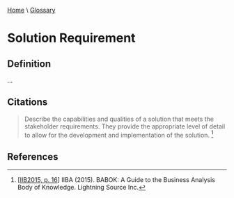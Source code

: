 [Home](../../index.html) \ [Glossary](glossary.html)

# Solution Requirement

## Definition

...  

## Citations

> Describe the capabilities and qualities of a solution that meets the stakeholder requirements. They provide the appropriate level of detail to allow for the development and implementation of the solution. [^1]

## References

[^1]: [[IIB2015, p. 16](../references/books/Babok-A-Guide-to-the-Business-Analysis-Body-of-Knowledge.html)] IIBA (2015). BABOK: A Guide to the Business Analysis Body of Knowledge. Lightning Source Inc.